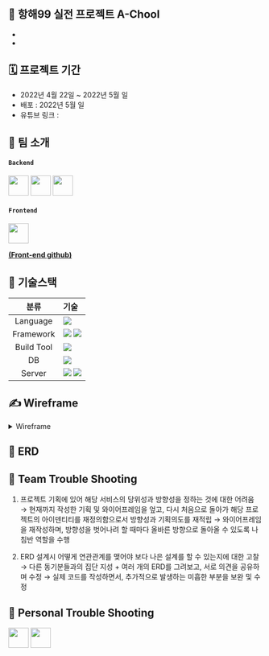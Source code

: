 ## 🤖 항해99 실전 프로젝트 A-Chool
-
-


## 🗓 프로젝트 기간
- 2022년 4월 22일 ~ 2022년 5월 일
- 배포 : 2022년 5월 일
- 유튜브 링크 : 

## 👥 팀 소개
#### `Backend`
<a href="https://github.com/hobit22" target="_blank"><img height="40"  src="https://img.shields.io/static/v1?label=Spring&message=김호빈 &color=08CE5D&style=for-the-badge&>"/></a>
<a href="https://github.com/hyun-woong" target="_blank"><img height="40"  src="https://img.shields.io/static/v1?label=Spring&message=심현웅 &color=08CE5D&style=for-the-badge&>"/></a>
<a href="https://github.com/jjems" target="_blank"><img height="40"  src="https://img.shields.io/static/v1?label=Spring&message=김일권 &color=08CE5D&style=for-the-badge&>"/></a>

#### `Frontend`
 <a href="https://github.com/kyeongbong" target="_blank"><img height="40"  src="https://img.shields.io/static/v1?label=React&message=이경태 &color=61dafb&style=for-the-badge&>"/></a>


**[(Front-end github)](https://github.com/Routine-GongJakSo/FE)**

## 📜 기술스택
|분류|기술|
| :-: |:- |
|Language|<img src="https://img.shields.io/badge/JAVA-007396?style=for-the-badge&logo=java&logoColor=white">|
|Framework|<img src="https://img.shields.io/badge/Spring-6DB33F?style=for-the-badge&logo=Spring&logoColor=white"> <img src="https://img.shields.io/badge/Springboot-6DB33F?style=for-the-badge&logo=Springboot&logoColor=white">|
|Build Tool|<img src="https://img.shields.io/badge/gradle-02303A?style=for-the-badge&logo=gradle&logoColor=white">|
|DB|<img src="https://img.shields.io/badge/mysql-4479A1?style=for-the-badge&logo=mysql&logoColor=white">|
|Server|<img src="https://img.shields.io/badge/aws-232F3E?style=for-the-badge&logo=AmazonAWS&logoColor=white"> <img src="https://img.shields.io/badge/Amazon S3-569A31?style=for-the-badge&logo=Amazon S3&logoColor=white">|

## ✍️ Wireframe
<details>
<summary>Wireframe</summary>
<div markdown="1">       

<img width="804" alt="스크린샷 2022-05-02 오전 2 16 55" src="https://user-images.githubusercontent.com/98807506/166156916-484f604e-6a8c-411f-b657-6b1a5ee8b43e.png">
<img width="812" alt="스크린샷 2022-05-02 오전 2 21 36" src="https://user-images.githubusercontent.com/98807506/166157015-6cefbe94-3da0-49c0-9297-f92697a835e6.png">

</div>
</details>

## 🐳 ERD

## 🏹 Team Trouble Shooting
1) 프로젝트 기획에 있어 해당 서비스의 당위성과 방향성을 정하는 것에 대한 어려움
→ 현재까지 작성한 기획 및 와이어프레임을 엎고, 다시 처음으로 돌아가 해당 프로젝트의 아이덴티티를 재정의함으로서 방향성과 기획의도를 재적립
→ 와이어프레임을 재작성하며, 방향성을 벗어나려 할 때마다 올바른 방향으로 돌아올 수 있도록 나침반 역할을 수행

2) ERD 설계시 어떻게 연관관계를 맺어야 보다 나은 설계를 할 수 있는지에 대한 고찰
→ 다른 동기분들과의 집단 지성 + 여러 개의 ERD를 그려보고, 서로 의견을 공유하며 수정
→ 실제 코드를 작성하면서, 추가적으로 발생하는 미흡한 부분을 보완 및 수정

## 📌 Personal Trouble Shooting
<a href="https://github.com/A-Chool/BE/wiki/%5BHobinKim%5DTrouble-Shooting" target="_blank"><img height="40"  src="https://img.shields.io/static/v1?label=Spring&message=김호빈 &color=08CE5D&style=for-the-badge&>"/></a>
<a href="https://github.com/A-Chool/BE/wiki/%5BHyunWoong%5DTrouble-Shooting" target="_blank"><img height="40"  src="https://img.shields.io/static/v1?label=Spring&message=심현웅 &color=08CE5D&style=for-the-badge&>"/></a>
